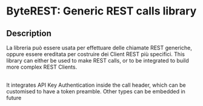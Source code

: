 # ByteREST: Generic REST calls library

## Description
La libreria può essere usata per effettuare delle chiamate REST generiche, oppure essere ereditata per costruire dei Client REST più specifici.
This library can either be used to make REST calls, or to be integrated to build more complex REST Clients.<br /><br />

It integrates API Key Authentication inside the call header, which can be customised to have a token preamble. Other types can be embedded in future
